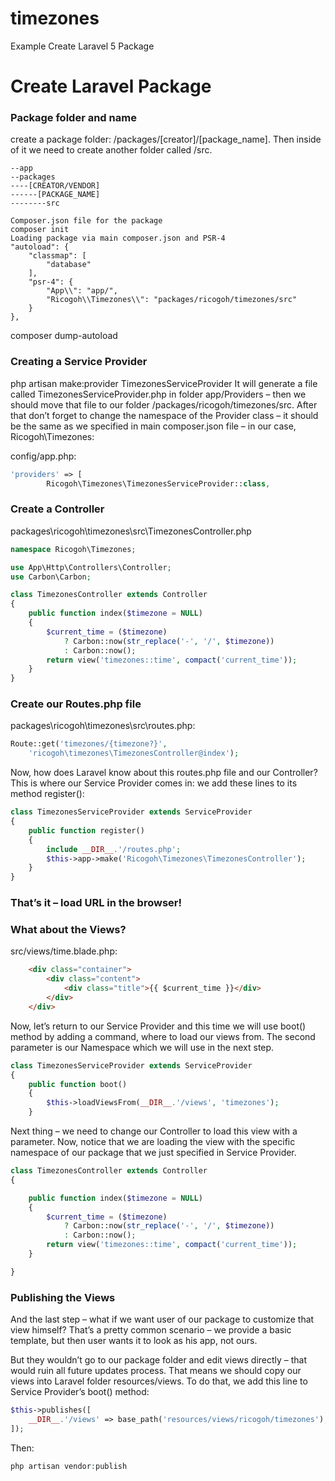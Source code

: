 # timezones
Example Create Laravel 5 Package

# Create Laravel Package

### Package folder and name
create a package folder: /packages/[creator]/[package_name]. Then inside of it we need to create another folder called /src.

```
--app
--packages
----[CREATOR/VENDOR]
------[PACKAGE_NAME]
--------src
            
Composer.json file for the package
composer init
Loading package via main composer.json and PSR-4
"autoload": {
    "classmap": [
        "database"
    ],
    "psr-4": {
        "App\\": "app/",
        "Ricogoh\\Timezones\\": "packages/ricogoh/timezones/src"
    }
},
```

composer dump-autoload
            
### Creating a Service Provider
php artisan make:provider TimezonesServiceProvider
It will generate a file called TimezonesServiceProvider.php in folder app/Providers – then we should move that file to our folder /packages/ricogoh/timezones/src. After that don’t forget to change the namespace of the Provider class – it should be the same as we specified in main composer.json file – in our case, Ricogoh\Timezones:

config/app.php:

```php
'providers' => [
        Ricogoh\Timezones\TimezonesServiceProvider::class,
```

### Create a Controller

packages\ricogoh\timezones\src\TimezonesController.php

```php
namespace Ricogoh\Timezones;

use App\Http\Controllers\Controller;
use Carbon\Carbon;

class TimezonesController extends Controller
{
    public function index($timezone = NULL)
    {
        $current_time = ($timezone)
            ? Carbon::now(str_replace('-', '/', $timezone))
            : Carbon::now();
        return view('timezones::time', compact('current_time'));
    }
}
```
                
### Create our Routes.php file
packages\ricogoh\timezones\src\routes.php:

```php
Route::get('timezones/{timezone?}',
    'ricogoh\timezones\TimezonesController@index');
```

Now, how does Laravel know about this routes.php file and our Controller? This is where our Service Provider comes in: we add these lines to its method register():

```php
class TimezonesServiceProvider extends ServiceProvider
{
    public function register()
    {
        include __DIR__.'/routes.php';
        $this->app->make('Ricogoh\Timezones\TimezonesController');
    }
}
```
            
### That’s it – load URL in the browser!


### What about the Views?

src/views/time.blade.php:

```html
    <div class="container">
        <div class="content">
            <div class="title">{{ $current_time }}</div>
        </div>
    </div>
```

            
Now, let’s return to our Service Provider and this time we will use boot() method by adding a command, where to load our views from. The second parameter is our Namespace which we will use in the next step.

```php
class TimezonesServiceProvider extends ServiceProvider
{
    public function boot()
    {
        $this->loadViewsFrom(__DIR__.'/views', 'timezones');
    }
```
            
Next thing – we need to change our Controller to load this view with a parameter. Now, notice that we are loading the view with the specific namespace of our package that we just specified in Service Provider.

```php
class TimezonesController extends Controller
{

    public function index($timezone = NULL)
    {
        $current_time = ($timezone)
            ? Carbon::now(str_replace('-', '/', $timezone))
            : Carbon::now();
        return view('timezones::time', compact('current_time'));
    }

}
```
            
### Publishing the Views
And the last step – what if we want user of our package to customize that view himself? That’s a pretty common scenario – we provide a basic template, but then user wants it to look as his app, not ours.

But they wouldn’t go to our package folder and edit views directly – that would ruin all future updates process. That means we should copy our views into Laravel folder resources/views. To do that, we add this line to Service Provider’s boot() method:

```php
$this->publishes([
    __DIR__.'/views' => base_path('resources/views/ricogoh/timezones'),
]);
```
            
Then:
```php
php artisan vendor:publish
```
